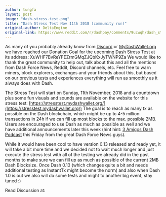 ```yaml
---
author: tungfa
layout: post
image: "dash-stress-test.png"
title: "Dash Stress Test Nov 11th 2018 (community run)"
original-author: DeltaEngine
original-link: https://www.reddit.com/r/dashpay/comments/9ucwqh/dash_stress_test_11th_november_2018/?st=JO53TWGQ&sh=ddd196c7
---
```


As many of you probably already know from [Discord](https://discord.gg/dfCcspj) or [MyDashWallet.org](https://mydashwallet.org/) we have reached our Donation Goal for the upcoming Dash Stress Test at its address: XuWHF7BvReYFEZrmGMqZJQbKxJyTWNP9Za We would like to thank the great community to help out, talk about this and all the mentions from Dash Force News, Reddit, Discord channels, etc. Feel free to warn miners, block explorers, exchanges and your friends about this, but based on our previous tests and experiences everything will run as smoothly as it always does with Dash.

The Stress Test will start on Sunday, 11th November, 2018 and a countdown plus some fun visuals and sounds are available on the website for this stress test: [https://stresstest.mydashwallet.org/](https://stresstest.mydashwallet.org/)
The goal is to reach as many tx as possible on the Dash blockchain, which might be up to 4-5 million transactions in 24h if we can fill up most blocks to the max. possible 2MB. Users are encouraged to use Dash as much as possible as well and we have additional announcements later this week (hint hint: [3 Amigos Dash Podcast](https://www.youtube.com/channel/UCiAW4HQiYjpPmyi4v905u1A/videos) this Friday from the great Dash Force News guys).

While it would have been cool to have version 0.13 released and ready yet, it will take a bit more time and we decided not to wait much longer and just execute the stress test with all of the testing we already did in the past months to make sure we can fill up as much as possible of the current 2MB Dash Blocksize. Once Dash 0.13 (which changes quite a bit and needs additional testing as InstantTx might become the norm) and also when Dash 1.0 is out we also will do some tests and might to another big event, stay tuned :)

Read Discussion at:
